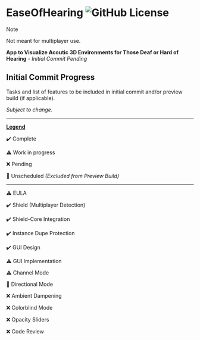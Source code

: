 

# EaseOfHearing ![GitHub License](https://img.shields.io/github/license/z3eek/easeofhearing)

> [!NOTE]
> Not meant for multiplayer use.

**App to Visualize Acoutic 3D Environments for Those Deaf or Hard of Hearing** - *Initial Commit Pending*

## Initial Commit Progress
Tasks and list of features to be included in initial commit and/or preview build (if applicable). 

*Subject to change.*
___

<ins>**Legend**</ins>

✔️ Complete	

⚠️ Work in progress

❌ Pending

🚫 Unscheduled *(Excluded from Preview Build)*

___
⚠️ EULA

✔️ Shield (Multiplayer Detection)

✔️ Shield-Core Integration

✔️ Instance Dupe Protection

✔️ GUI Design

⚠️ GUI Implementation
 
⚠️ Channel Mode

🚫 Directional Mode
 
❌ Ambient Dampening

❌ Colorblind Mode
 
❌ Opacity Sliders

❌ Code Review
